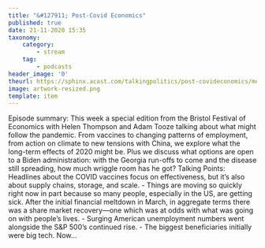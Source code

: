 ```yaml
---
title: "&#127911; Post-Covid Economics"
published: true
date: 21-11-2020 15:35
taxonomy:
    category:
        - stream
    tag:
        - podcasts
header_image: '0'
theurl: https://sphinx.acast.com/talkingpolitics/post-covideconomics/media.mp3
image: artwork-resized.png
template: item
--- 
```

Episode summary: This week a special edition from the Bristol Festival of Economics with Helen Thompson and Adam Tooze talking about what might follow the pandemic. From vaccines to changing patterns of employment, from action on climate to new tensions with China, we explore what the long-term effects of 2020 might be. Plus we discuss what options are open to a Biden administration: with the Georgia run-offs to come and the disease still spreading, how much wriggle room has he got? Talking Points: Headlines about the COVID vaccines focus on effectiveness, but it’s also about supply chains, storage, and scale. - Things are moving so quickly right now in part because so many people, especially in the US, are getting sick. After the initial financial meltdown in March, in aggregate terms there was a share market recovery—one which was at odds with what was going on with people’s lives. - Surging American unemployment numbers went alongside the S&P 500’s continued rise. - The biggest beneficiaries initially were big tech. Now…
